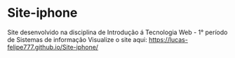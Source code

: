 # Site-iphone
Site desenvolvido na disciplina de Introdução á Tecnologia Web - 1° período de Sistemas de informação
Visualize o site aqui:  https://lucas-felipe777.github.io/Site-iphone/
